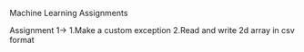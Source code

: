 Machine Learning Assignments

Assignment 1->
1.Make a custom exception
2.Read and write 2d array in csv format

